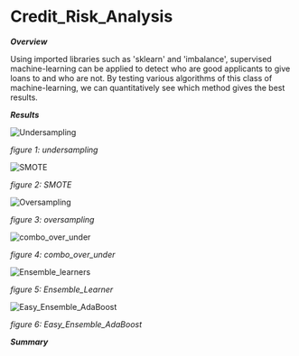 # Credit_Risk_Analysis

***Overview***

Using imported libraries such as 'sklearn' and 'imbalance', supervised machine-learning can be applied to detect who are good applicants to give loans to and who are not. By testing various algorithms of this class of machine-learning, we can quantitatively see which method gives the best results.

***Results***

![Undersampling](https://user-images.githubusercontent.com/99565016/173214359-c590216a-132f-4257-9e1c-cf88e9374135.PNG)

*figure 1: undersampling*


![SMOTE](https://user-images.githubusercontent.com/99565016/173214354-606811cf-9b2c-4bb2-b40f-16b9895a4fff.PNG)

*figure 2: SMOTE*


![Oversampling](https://user-images.githubusercontent.com/99565016/173214353-b73dd25b-351f-476e-a998-d41283310471.PNG)

*figure 3: oversampling*


![combo_over_under](https://user-images.githubusercontent.com/99565016/173214345-081ccdf1-6cc3-4d79-924e-df520c726849.PNG)

*figure 4: combo_over_under*


![Ensemble_learners](https://user-images.githubusercontent.com/99565016/173214421-3232b801-4927-41eb-b9f9-502c46776189.PNG)

*figure 5: Ensemble_Learner*


![Easy_Ensemble_AdaBoost](https://user-images.githubusercontent.com/99565016/173214425-ae4e504e-6c8a-4c70-997a-f2438f240097.PNG)

*figure 6: Easy_Ensemble_AdaBoost*




***Summary***









